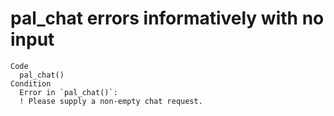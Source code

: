 # pal_chat errors informatively with no input

    Code
      pal_chat()
    Condition
      Error in `pal_chat()`:
      ! Please supply a non-empty chat request.

